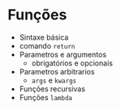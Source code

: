 # Funções

- Sintaxe básica
- comando `return`
- Parametros e argumentos
  - obrigatórios e opcionais
- Parametros arbitrarios
  - `args` e `kwargs`
- Funções recursivas
- Funções `lambda`

